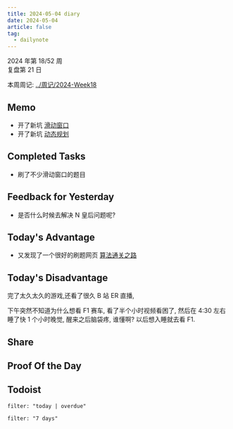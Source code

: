 ```yaml
---
title: 2024-05-04 diary
date: 2024-05-04
article: false
tag:
  - dailynote
---
```

  
2024 年第 18/52 周  
复盘第 21 日

本周周记: [../周记/2024-Week18](../周记/2024-Week18)

## Memo
- 开了新坑 [滑动窗口](../../04%20Coding%20&%20Tech/04%20Coding%20Ability/00%20Leetcode/专栏/滑动窗口)
- 开了新坑 [动态规划](../../04%20Coding%20&%20Tech/04%20Coding%20Ability/00%20Leetcode/专栏/动态规划)
## Completed Tasks
- 刷了不少滑动窗口的题目

## Feedback for Yesterday
- 是否什么时候去解决 N 皇后问题呢?

## Today's Advantage
- 又发现了一个很好的刷题网页 [算法通关之路](../../04%20Coding%20&%20Tech/04%20Coding%20Ability/00%20Leetcode/算法通关之路)
## Today's Disadvantage
完了太久太久的游戏,还看了很久 B 站 ER 直播, 

下午突然不知道为什么想看 F1 赛车, 看了半个小时视频看困了, 然后在 4:30 左右睡了快 1 个小时晚觉, 醒来之后脑袋疼, 谁懂啊? 以后想入睡就去看 F1.

## Share

## Proof Of the Day

## Todoist
```todoist
filter: "today | overdue"
```
```todoist
filter: "7 days"
```